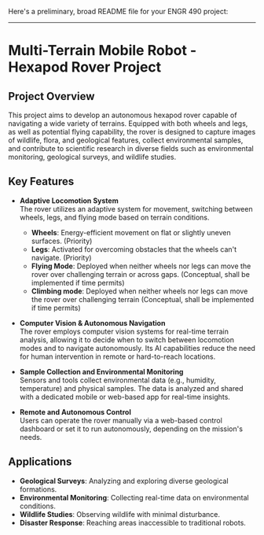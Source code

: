 Here's a preliminary, broad README file for your ENGR 490 project:

---

# Multi-Terrain Mobile Robot - Hexapod Rover Project

## Project Overview

This project aims to develop an autonomous hexapod rover capable of navigating a wide variety of terrains. Equipped with both wheels and legs, as well as potential flying capability, the rover is designed to capture images of wildlife, flora, and geological features, collect environmental samples, and contribute to scientific research in diverse fields such as environmental monitoring, geological surveys, and wildlife studies.

## Key Features

- **Adaptive Locomotion System**  
  The rover utilizes an adaptive system for movement, switching between wheels, legs, and flying mode based on terrain conditions.
  - **Wheels**: Energy-efficient movement on flat or slightly uneven surfaces. (Priority)
  - **Legs**: Activated for overcoming obstacles that the wheels can't navigate. (Priority)
  - **Flying Mode**: Deployed when neither wheels nor legs can move the rover over challenging terrain or across gaps. (Conceptual, shall be implemented if time permits)
  - **Climbing mode**: Deployed when neither wheels nor legs can move the rover over challenging terrain (Conceptual, shall be implemented if time permits)

- **Computer Vision & Autonomous Navigation**  
  The rover employs computer vision systems for real-time terrain analysis, allowing it to decide when to switch between locomotion modes and to navigate autonomously. Its AI capabilities reduce the need for human intervention in remote or hard-to-reach locations.

- **Sample Collection and Environmental Monitoring**  
  Sensors and tools collect environmental data (e.g., humidity, temperature) and physical samples. The data is analyzed and shared with a dedicated mobile or web-based app for real-time insights.

- **Remote and Autonomous Control**  
  Users can operate the rover manually via a web-based control dashboard or set it to run autonomously, depending on the mission's needs.

## Applications

- **Geological Surveys**: Analyzing and exploring diverse geological formations.
- **Environmental Monitoring**: Collecting real-time data on environmental conditions.
- **Wildlife Studies**: Observing wildlife with minimal disturbance.
- **Disaster Response**: Reaching areas inaccessible to traditional robots.
